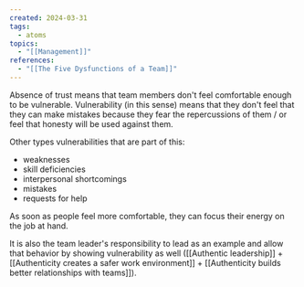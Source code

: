 ```yaml
---
created: 2024-03-31
tags:
  - atoms
topics:
  - "[[Management]]"
references:
  - "[[The Five Dysfunctions of a Team]]"
---
```

Absence of trust means that team members don't feel comfortable enough to be vulnerable. Vulnerability (in this sense) means that they don't feel that they can make mistakes because they fear the repercussions of them / or feel that honesty will be used against them.

Other types vulnerabilities that are part of this:
- weaknesses
- skill deficiencies
- interpersonal shortcomings
- mistakes
- requests for help

As soon as people feel more comfortable, they can focus their energy on the job at hand.

It is also the team leader's responsibility to lead as an example and allow that behavior by showing vulnerability as well ([[Authentic leadership]] + [[Authenticity creates a safer work environment]] + [[Authenticity builds better relationships with teams]]).


